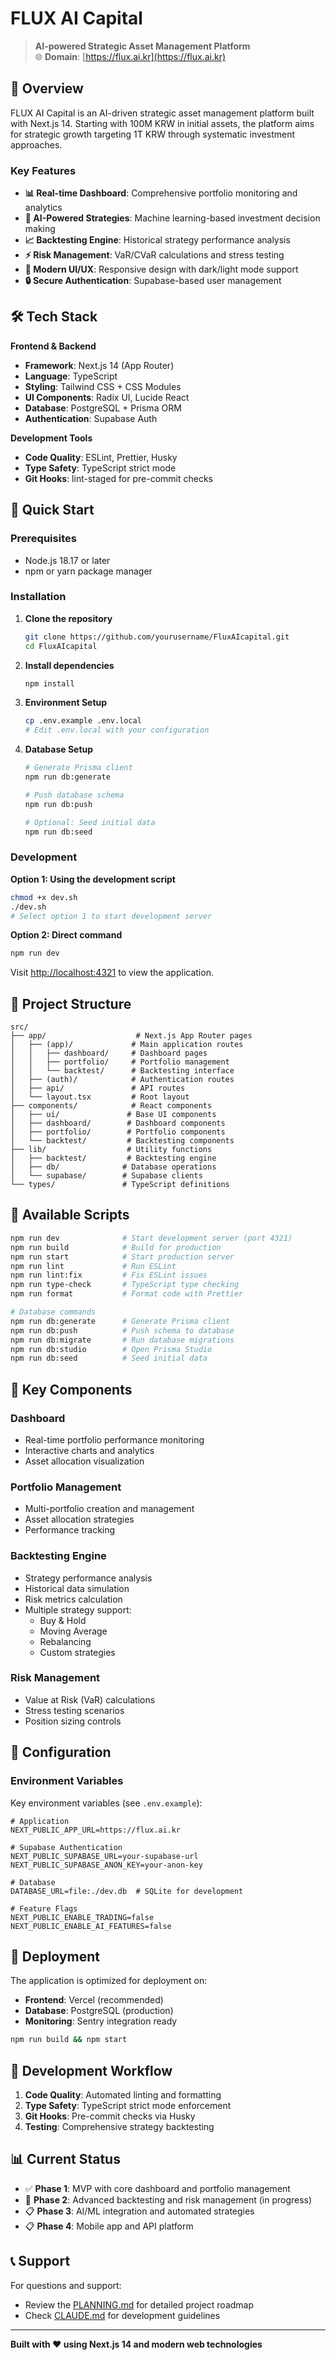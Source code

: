 # FLUX AI Capital

> **AI-powered Strategic Asset Management Platform**  
> 🌐 **Domain**: [https://flux.ai.kr](https://flux.ai.kr)

## 🎯 Overview

FLUX AI Capital is an AI-driven strategic asset management platform built with Next.js 14. Starting with 100M KRW in initial assets, the platform aims for strategic growth targeting 1T KRW through systematic investment approaches.

### Key Features

- **📊 Real-time Dashboard**: Comprehensive portfolio monitoring and analytics
- **🧠 AI-Powered Strategies**: Machine learning-based investment decision making  
- **📈 Backtesting Engine**: Historical strategy performance analysis
- **⚡ Risk Management**: VaR/CVaR calculations and stress testing
- **📱 Modern UI/UX**: Responsive design with dark/light mode support
- **🔒 Secure Authentication**: Supabase-based user management

## 🛠️ Tech Stack

**Frontend & Backend**
- **Framework**: Next.js 14 (App Router)
- **Language**: TypeScript
- **Styling**: Tailwind CSS + CSS Modules
- **UI Components**: Radix UI, Lucide React
- **Database**: PostgreSQL + Prisma ORM
- **Authentication**: Supabase Auth

**Development Tools**
- **Code Quality**: ESLint, Prettier, Husky
- **Type Safety**: TypeScript strict mode
- **Git Hooks**: lint-staged for pre-commit checks

## 🚀 Quick Start

### Prerequisites

- Node.js 18.17 or later
- npm or yarn package manager

### Installation

1. **Clone the repository**
   ```bash
   git clone https://github.com/yourusername/FluxAIcapital.git
   cd FluxAIcapital
   ```

2. **Install dependencies**
   ```bash
   npm install
   ```

3. **Environment Setup**
   ```bash
   cp .env.example .env.local
   # Edit .env.local with your configuration
   ```

4. **Database Setup**
   ```bash
   # Generate Prisma client
   npm run db:generate
   
   # Push database schema
   npm run db:push
   
   # Optional: Seed initial data
   npm run db:seed
   ```

### Development

**Option 1: Using the development script**
```bash
chmod +x dev.sh
./dev.sh
# Select option 1 to start development server
```

**Option 2: Direct command**
```bash
npm run dev
```

Visit [http://localhost:4321](http://localhost:4321) to view the application.

## 📁 Project Structure

```
src/
├── app/                    # Next.js App Router pages
│   ├── (app)/             # Main application routes
│   │   ├── dashboard/     # Dashboard pages
│   │   ├── portfolio/     # Portfolio management
│   │   └── backtest/      # Backtesting interface
│   ├── (auth)/            # Authentication routes
│   ├── api/               # API routes
│   └── layout.tsx         # Root layout
├── components/            # React components
│   ├── ui/               # Base UI components
│   ├── dashboard/        # Dashboard components
│   ├── portfolio/        # Portfolio components
│   └── backtest/         # Backtesting components
├── lib/                  # Utility functions
│   ├── backtest/         # Backtesting engine
│   ├── db/              # Database operations
│   └── supabase/        # Supabase clients
└── types/               # TypeScript definitions
```

## 💼 Available Scripts

```bash
npm run dev              # Start development server (port 4321)
npm run build            # Build for production
npm run start            # Start production server
npm run lint             # Run ESLint
npm run lint:fix         # Fix ESLint issues
npm run type-check       # TypeScript type checking
npm run format           # Format code with Prettier

# Database commands
npm run db:generate      # Generate Prisma client
npm run db:push          # Push schema to database  
npm run db:migrate       # Run database migrations
npm run db:studio        # Open Prisma Studio
npm run db:seed          # Seed initial data
```

## 🎨 Key Components

### Dashboard
- Real-time portfolio performance monitoring
- Interactive charts and analytics
- Asset allocation visualization

### Portfolio Management
- Multi-portfolio creation and management
- Asset allocation strategies
- Performance tracking

### Backtesting Engine
- Strategy performance analysis
- Historical data simulation
- Risk metrics calculation
- Multiple strategy support:
  - Buy & Hold
  - Moving Average
  - Rebalancing
  - Custom strategies

### Risk Management
- Value at Risk (VaR) calculations
- Stress testing scenarios
- Position sizing controls

## 🔧 Configuration

### Environment Variables

Key environment variables (see `.env.example`):

```env
# Application
NEXT_PUBLIC_APP_URL=https://flux.ai.kr

# Supabase Authentication
NEXT_PUBLIC_SUPABASE_URL=your-supabase-url
NEXT_PUBLIC_SUPABASE_ANON_KEY=your-anon-key

# Database
DATABASE_URL=file:./dev.db  # SQLite for development

# Feature Flags
NEXT_PUBLIC_ENABLE_TRADING=false
NEXT_PUBLIC_ENABLE_AI_FEATURES=false
```

## 🚢 Deployment

The application is optimized for deployment on:

- **Frontend**: Vercel (recommended)
- **Database**: PostgreSQL (production)
- **Monitoring**: Sentry integration ready

```bash
npm run build && npm start
```

## 🤝 Development Workflow

1. **Code Quality**: Automated linting and formatting
2. **Type Safety**: TypeScript strict mode enforcement  
3. **Git Hooks**: Pre-commit checks via Husky
4. **Testing**: Comprehensive strategy backtesting

## 📊 Current Status

- ✅ **Phase 1**: MVP with core dashboard and portfolio management
- 🚧 **Phase 2**: Advanced backtesting and risk management (in progress)
- 📋 **Phase 3**: AI/ML integration and automated strategies
- 📋 **Phase 4**: Mobile app and API platform

## 📞 Support

For questions and support:
- Review the [PLANNING.md](./PLANNING.md) for detailed project roadmap
- Check [CLAUDE.md](./CLAUDE.md) for development guidelines

---

**Built with ❤️ using Next.js 14 and modern web technologies**